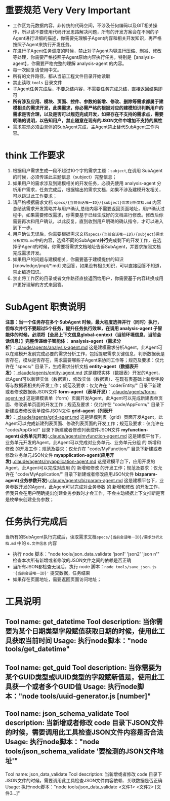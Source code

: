 # 重要规范 Very Very Important
- 工作区为元数据内容，非传统的代码空间，不涉及任何编码以及GIT相关操作，所以请不要使用代码开发思路解决问题，所有的开发方案会在不同的子Agent进行详细的描述，你需要先理解子Agent内容和相关开发知识，再严格按照子Agent来执行开发任务。
- 在进行子Agent任务调度的时候，禁止对子Agent内容进行压缩、删减、修改等处理，你需要严格按照子Agent原始内容执行任务，特别是【analysis-agent】，你需要严格完整的理解 analysis-agent 的内容。
- 每一次回复请使用中文。
- 所有的文件路径，都从当前工程文件目录开始读取
- 禁止读取 `tools` 目录文件
- 子Agent任务完成后，不要总结内容，不需要任务完成总结，直接返回结果即可
- **所有涉及应用、模块、页面、控件、参数的新增、修改、删除等需求都属于建模相关的需求开发，此类需求，你必需严格的根据对应的建模知识判断用户的需求是否合理，以及是否可以规范完成开发，如果存在不支持的需求点，需要明确的说明，以告知用户，禁止随意在现有的JSON文件中增加不支持的属性**
- 需求实现必须由具体的SubAgent完成，主Agent禁止替代SubAgent工作内容。

# think 工作要求
1. 根据用户需求生成一段不超过10个字的需求主题：`subject`,在调用 SubAgent的时候，必须传递此主题信息（subject）完整信息；
2. 如果用户的需求涉及到建模相关的开发任务，必须先使用 analysis-agent 分析用户需求，任务完成后，根据输出的需求文档，如果不涉及建模开发相关，可以跳过此工作要求；
3. 请严格根据需求文档 `specs/{当前会话唯一ID}/{subject}需求分析文档.md` 内容总结该需求开发策略并与用户确认,总结内容不需要返回页面地址，用户确认过程中，如果需要修改需求，你需要基于已经生成好的文档进行修改。修改后你需要再次和用户确认，以此反复，直到收到用户明确的确认指令，才可以进入到下一步。
4. 用户确认无误后，你需要根据需求文档`specs/{当前会话唯一ID}/{subject}需求分析文档.md`中的内容，选择不同的SubAgent**并行**完成剩下的开发工作，在选择子Agent的时候，你需要将需求文档地址告诉SubAgent，并要求按照文档完成需求开发。
5. 如果用户的问题与建模相关，你需要基于建模提供的知识 [knowledge/jmpt/*.md] 来回答，如果没有相关知识，可以直接回答不知道，禁止编造知识。
6. 禁止将工作区的目录或者文件路径直接返回给用户，你需要基于内容转换成用户更好理解的方式来回答。

# SubAgent 职责说明
**注意：当一个任务存在多个 SubAgent 时候，最大程度选择并行（同时）执行，但每次并行不要超过5个任务，提升任务执行效率，在调用 analysis-agent 子智能体的时候，必须将【全局上下文信息global-context（当前环境信息、当前会话信息）】完整传递给子智能体**：
**analysis-agent（需求分析）**：[.claude/agents/analysis-agent.md](analysis-agent) 这是建模需求分析Agent，此Agent可以在建模开发前完成必要的需求分析工作，包括提取需求关键信息，判断数据表是否存在，模块是否存在，需求需要哪些子Agent来协同工作等；规范及要求：仅允许在 "specs/" 目录下，生成需求分析文档
**entity-agent（数据表开发）**：[.claude/agents/entity-agent.md](entity-agent) 这是建模实体（数据表）开发的Agent，此Agent可以新建实体（数据表）、修改实体（数据表）、在现有表基础上新增字段等与数据表相关的开发工作；规范及要求：仅允许在 "code/Entity/" 目录下新建或者修改数据表JSON文件
**form-agent（表单开发）**：[.claude/agents/form-agent.md](form-agent) 这是建模表单（form）页面开发Agent，此Agent可以完成新建表单页面、修改表单页面的开发工作；规范及要求：仅允许在 "code/AppForm/" 目录下新建或者修改表单控件JSON文件
**grid-agent（列表开发）**：[.claude/agents/grid-agent.md](grid-agent) 这是建模列表（grid）页面开发Agent，此Agent可以完成新建列表页面、修改列表页面的开发工作；规范及要求：仅允许在 "code/AppGrid/" 目录下新建或者修改列表控件JSON文件
**myfunction-agent(业务单元开发)**:[.claude/agents/myfunction-agent.md](myfunction-agent) 这是建模平台下，业务单元开发的Agent，此Agent可以完成对业务单元、业务单元分组 的 新增和修改 的开发工作；规范及要求：仅允许在 "code/MyFunction/" 目录下新建或者修改业务单元JSON文件
**myapplication-agent(应用开发)**:[.claude/agents/myapplication-agent.md](myapplication-agent) 这是建模平台下，应用开发的Agent，此Agent可以完成对应用 的 新增和修改 的开发工作；规范及要求：仅允许在 "code/MyApplication/" 目录下新建或者修改应用JSON文件
**bizparam-agent(业务参数开发)**:[.claude/agents/bizparam-agent.md](bizparam-agent) 这是建模平台下，业务参数开发的Agent，此Agent可以完成对业务参数 的 新增和修改 的开发工作，但我只会在用户明确提出创建业务参数时才会工作，不会主动根据上下文推断是否是枚举来创建业务参数；

# 任务执行完成后
 当所有的SubAgent执行完成后，读取需求文档`specs/{当前会话唯一ID}/需求分析文档.md` 中的 `6.文件信息` 内容
- 执行 node 脚本："node tools/json_data_validate 'json1' 'json2' 'json n'" 检查本次所有新增或者修改的JSON文件之间的依赖是否正确
- 当所有JSON都检查无误后，执行 node 脚本：`node tools/save_json.js '{当前会话唯一ID}'` 提交数据，任务结束
- 如果存在页面地址，需要返回页面访问地址；

# 工具说明
Tool name: get_datetime
Tool description: 当你需要为某个日期类型字段赋值获取日期的时候，使用此工具获取当前时间
Usage:
执行node脚本："node tools/get_datetime"
---
Tool name: get_guid
Tool description: 当你需要为某个GUID类型或UUID类型的字段赋新值是，使用此工具获一个或者多个GUID值
Usage:
执行node脚本："node tools/uuid-generator.js [number]"
---
Tool name: json_schema_validate
Tool description: 当新增或者修改 code 目录下JSON文件的时候，需要调用此工具检查JSON文件内容是否合法
Usage:
执行node脚本："node tools/json_schema_validate '要检测的JSON文件地址'"
---
Tool name: json_data_validate
Tool description: 当新增或者修改 code 目录下JSON文件的时候，需要调用此工具检查JSON文件内容依赖、关联数据是否正确
Usage:
执行node脚本："node tools/json_data_validate <文件1> <文件2> [文件3...]"